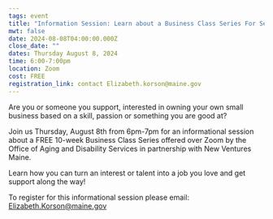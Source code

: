 ```yaml
---
tags: event
title: "Information Session: Learn about a Business Class Series For Self Employment"
mwt: false
date: 2024-08-08T04:00:00.000Z
close_date: ""
dates: Thursday August 8, 2024
time: 6:00-7:00pm
location: Zoom
cost: FREE
registration_link: contact Elizabeth.korson@maine.gov
---
```

Are you or someone you support, interested in owning your own small business based on a skill, passion or something you are good at?

Join us Thursday, August 8th from 6pm-7pm for an informational session about a FREE 10-week Business Class Series offered over Zoom by the Office of Aging and Disability Services in partnership with New Ventures Maine.

Learn how you can turn an interest or talent into a job you love and get support along the way!

To register for this informational session please email: Elizabeth.Korson@maine.gov